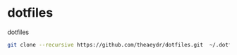 # dotfiles
dotfiles

```bash
git clone --recursive https://github.com/theaeydr/dotfiles.git  ~/.dotfiles
```